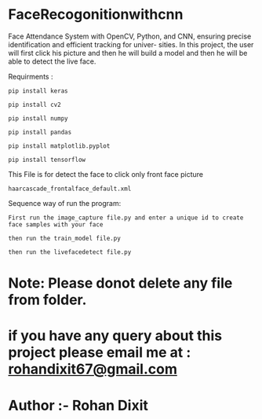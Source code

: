 # FaceRecogonitionwithcnn
Face Attendance System with OpenCV, Python, and CNN, ensuring precise identification and efficient tracking for univer-
sities.
In this project, the user will first click his picture and then he will build a model and then he will be able to detect the live face. 

Requirments :

	pip install keras
  
	pip install cv2
  
	pip install numpy
  
	pip install pandas
	
	pip install matplotlib.pyplot
  	
	pip install tensorflow


This File is for detect the face to click only front face picture
	
	haarcascade_frontalface_default.xml

Sequence way of run the program:

	First run the image_capture file.py and enter a unique id to create face samples with your face
  
	then run the train_model file.py
  
	then run the livefacedetect file.py
  


# Note: Please donot delete any file from folder.

# if you have any query about this project please email me at : rohandixit67@gmail.com

# Author :- Rohan Dixit
